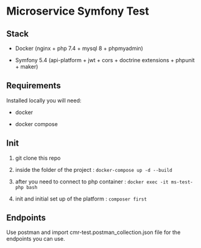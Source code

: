 # Microservice Symfony Test

## Stack

* Docker (nginx + php 7.4 + mysql 8 + phpmyadmin)

* Symfony 5.4 (api-platform + jwt + cors + doctrine extensions + phpunit + maker)

## Requirements

Installed locally you will need:

* docker

* docker compose


## Init

1. git clone this repo

2. inside the folder of the project : ```docker-compose up -d --build```

3. after you need to connect to php container : ```docker exec -it ms-test-php bash```

4. init and initial set up of the platform : ```composer first```

## Endpoints

Use postman and import cmr-test.postman_collection.json file for the endpoints you can use.
